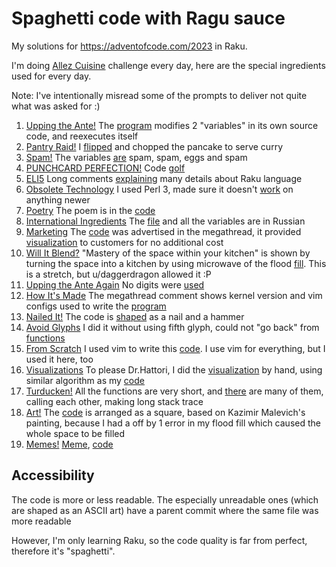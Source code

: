 # Spaghetti code with Ragu sauce

My solutions for https://adventofcode.com/2023 in Raku.

I'm doing [Allez
Cuisine](https://www.reddit.com/r/adventofcode/comments/1883kn1/advent_of_code_2023_allez_cuisine_submissions/)
challenge every day, here are the special ingredients used for every day.

Note: I've intentionally misread some of the prompts to deliver not quite what was asked for :)

1. [Upping the Ante!](https://www.reddit.com/r/adventofcode/comments/1883ibu/comment/kbizizj/?utm_source=share&utm_medium=web2x&context=3) The [program](https://github.com/DarthGandalf/advent-of-code/blob/master/2023/Day01x.rakumod) modifies 2 "variables" in its own source code, and reexecutes itself
2. [Pantry Raid!](https://www.reddit.com/r/adventofcode/comments/188w447/comment/kbnz9f6/?utm_source=share&utm_medium=web2x&context=3) I [flipped](https://github.com/DarthGandalf/advent-of-code/blob/master/2023/Meal02.rakumod#L10) and chopped the pancake to serve curry
3. [Spam!](https://www.reddit.com/r/adventofcode/comments/189m3qw/comment/kbstjaq/?utm_source=share&utm_medium=web2x&context=3) The variables [are](https://github.com/DarthGandalf/advent-of-code/blob/master/2023/Day03.rakumod) spam, spam, eggs and spam
4. [PUNCHCARD PERFECTION!](https://www.reddit.com/r/adventofcode/comments/18actmy/comment/kbxu2oj/?utm_source=share&utm_medium=web2x&context=3) Code [golf](https://github.com/DarthGandalf/advent-of-code/blob/master/2023/Day04.rakumod)
5. [ELI5](https://www.reddit.com/r/adventofcode/comments/18b4b0r/comment/kc5a3je/?utm_source=share&utm_medium=web2x&context=3) Long comments [explaining](https://github.com/DarthGandalf/advent-of-code/blob/master/2023/Day05.rakumod) many details about Raku language
6. [Obsolete Technology](https://www.reddit.com/r/adventofcode/comments/18bwe6t/comment/kcamh0q/?utm_source=share&utm_medium=web2x&context=3) I used Perl 3, made sure it doesn't [work](https://github.com/DarthGandalf/advent-of-code/blob/master/2023/Day06.pl) on anything newer
7. [Poetry](https://www.reddit.com/r/adventofcode/comments/18cnzbm/comment/kcekf7v/?utm_source=share&utm_medium=web2x&context=3) The poem is in the [code](https://github.com/DarthGandalf/advent-of-code/blob/master/2023/Day07.rakumod)
8. [International Ingredients](https://www.reddit.com/r/adventofcode/comments/18df7px/comment/kchczdq/?utm_source=share&utm_medium=web2x&context=3) The [file](https://github.com/DarthGandalf/advent-of-code/blob/master/2023/%D0%94%D0%B5%D0%BD%D1%8C08.rakumodhttps://github.com/DarthGandalf/advent-of-code/blob/master/2023/%D0%94%D0%B5%D0%BD%D1%8C08.rakumod) and all the variables are in Russian
9. [Marketing](https://www.reddit.com/r/adventofcode/comments/18e5ytd/comment/kcm6sma/?utm_source=share&utm_medium=web2x&context=3) The [code](https://github.com/DarthGandalf/advent-of-code/blob/master/2023/Day09.rakumod) was advertised in the megathread, it provided [visualization](https://www.reddit.com/r/adventofcode/comments/18ea18z/2023_day_9_accidentally_made_visualization_while/) to customers for no additional cost
10. [Will It Blend?](https://www.reddit.com/r/adventofcode/comments/18evyu9/comment/kcrdgrz/?utm_source=share&utm_medium=web2x&context=3) "Mastery of the space within your kitchen" is shown by turning the space into a kitchen by using microwave of the flood [fill](https://github.com/DarthGandalf/advent-of-code/blob/master/2023/Day10.rakumod). This is a stretch, but u/daggerdragon allowed it :P
11. [Upping the Ante Again](https://www.reddit.com/r/adventofcode/comments/18fmrjk/comment/kcvz2f7/?utm_source=share&utm_medium=web2x&context=3) No digits were [used](https://github.com/DarthGandalf/advent-of-code/blob/master/2023/DayEleven.rakumod)
12. [How It's Made](https://www.reddit.com/r/adventofcode/comments/18ge41g/comment/kd3sug5/?utm_source=share&utm_medium=web2x&context=3) The megathread comment shows kernel version and vim configs used to write the [program](https://github.com/DarthGandalf/advent-of-code/blob/master/2023/Day12.rakumod)
13. [Nailed It!](https://www.reddit.com/r/adventofcode/comments/18h940b/comment/kd79ixi/?utm_source=share&utm_medium=web2x&context=3) The code is [shaped](https://github.com/DarthGandalf/advent-of-code/blob/master/2023/Day13.rakumod) as a nail and a hammer
14. [Avoid Glyphs](https://www.reddit.com/r/adventofcode/comments/18i0xtn/comment/kddxufi/?utm_source=share&utm_medium=web2x&context=3) I did it without using fifth glyph, could not "go back" from [functions](https://github.com/DarthGandalf/advent-of-code/blob/master/2023/Day14.rakumod)
15. [From Scratch](https://www.reddit.com/r/adventofcode/comments/18isayp/comment/kdg53uv/?utm_source=share&utm_medium=web2x&context=3) I used vim to write this [code](https://github.com/DarthGandalf/advent-of-code/blob/master/2023/Day15.rakumod). I use vim for everything, but I used it here, too
16. [Visualizations](https://www.reddit.com/r/adventofcode/comments/18jjpfk/comment/kdmd2do/?utm_source=share&utm_medium=web2x&context=3) To please Dr.Hattori, I did the [visualization](https://www.reddit.com/r/adventofcode/comments/18jtbge/2023_day_16_visualization_in_kolourpaint/) by hand, using similar algorithm as my [code](https://github.com/DarthGandalf/advent-of-code/blob/master/2023/Day16.rakumod)
17. [Turducken!](https://www.reddit.com/r/adventofcode/comments/18k9ne5/comment/kdqqbo9/?utm_source=share&utm_medium=web2x&context=3) All the functions are very short, and [there](https://github.com/DarthGandalf/advent-of-code/blob/master/2023/Day17.rakumod) are many of them, calling each other, making long stack trace
18. [Art!](https://www.reddit.com/r/adventofcode/comments/18l0qtr/comment/kdyx2q9/?utm_source=share&utm_medium=web2x&context=3) The [code](https://github.com/DarthGandalf/advent-of-code/blob/master/2023/Day18.rakumod) is arranged as a square, based on Kazimir Malevich's painting, because I had a off by 1 error in my flood fill which caused the whole space to be filled
19. [Memes!](https://www.reddit.com/r/adventofcode/comments/18ltr8m/comment/ke3ft4f/?utm_source=share&utm_medium=web2x&context=3) [Meme](https://www.reddit.com/r/adventofcode/comments/18mdljs/2023_day_19_1_meme_as_ordered_sir/), [code](https://github.com/DarthGandalf/advent-of-code/blob/master/2023/Day19.rakumod)

## Accessibility

The code is more or less readable. The especially unreadable ones (which are shaped as an ASCII art) have a parent commit where the same file was more readable

However, I'm only learning Raku, so the code quality is far from perfect,
therefore it's "spaghetti".
